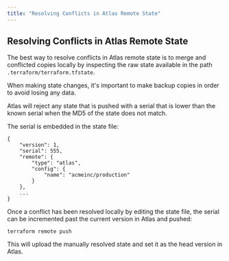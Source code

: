 ```yaml
---
title: "Resolving Conflicts in Atlas Remote State"
---
```


## Resolving Conflicts in Atlas Remote State

The best way to resolve conflicts in Atlas remote state
is to merge and conflicted copies locally by inspecting the
raw state available in the path `.terraform/terraform.tfstate`.

When making state changes, it's important to make backup copies in
order to avoid losing any data.

Atlas will reject any state that is pushed with a serial that is lower
than the known serial when the MD5 of the state does not match.

The serial is embedded in the state file:

    {
        "version": 1,
        "serial": 555,
        "remote": {
            "type": "atlas",
            "config": {
                "name": "acmeinc/production"
            }
        },
        ...
    }

Once a conflict has been resolved locally by editing the state file,
the serial can be incremented past the current version in Atlas and
pushed:

    terraform remote push

This will upload the manually resolved state and set it as the head
version in Atlas.

